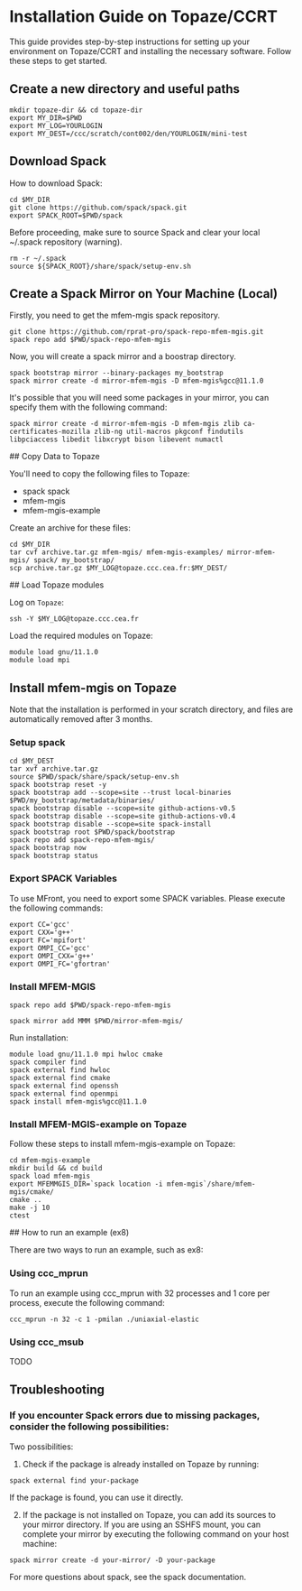 # Installation Guide on Topaze/CCRT

This guide provides step-by-step instructions for setting up your environment on Topaze/CCRT and installing the necessary software. Follow these steps to get started.

## Create a new directory and useful paths

```
mkdir topaze-dir && cd topaze-dir
export MY_DIR=$PWD
export MY_LOG=YOURLOGIN
export MY_DEST=/ccc/scratch/cont002/den/YOURLOGIN/mini-test
```

## Download Spack

How to download Spack: 

```
cd $MY_DIR
git clone https://github.com/spack/spack.git
export SPACK_ROOT=$PWD/spack
```

Before proceeding, make sure to source Spack and clear your local ~/.spack repository (warning).

```
rm -r ~/.spack
source ${SPACK_ROOT}/share/spack/setup-env.sh
```

## Create a Spack Mirror on Your Machine (Local)

Firstly, you need to get the mfem-mgis spack repository.

```
git clone https://github.com/rprat-pro/spack-repo-mfem-mgis.git
spack repo add $PWD/spack-repo-mfem-mgis
```

Now, you will create a spack mirror and a boostrap directory.

```
spack bootstrap mirror --binary-packages my_bootstrap
spack mirror create -d mirror-mfem-mgis -D mfem-mgis%gcc@11.1.0
```

It's possible that you will need some packages in your mirror, you can specify them with the following command:

```
spack mirror create -d mirror-mfem-mgis -D mfem-mgis zlib ca-certificates-mozilla zlib-ng util-macros pkgconf findutils libpciaccess libedit libxcrypt bison libevent numactl
```

## Copy Data to Topaze

You'll need to copy the following files to Topaze:
- spack
  spack
- mfem-mgis
- mfem-mgis-example

Create an archive for these files:

```
cd $MY_DIR
tar cvf archive.tar.gz mfem-mgis/ mfem-mgis-examples/ mirror-mfem-mgis/ spack/ my_bootstrap/
scp archive.tar.gz $MY_LOG@topaze.ccc.cea.fr:$MY_DEST/
```

## Load Topaze modules
 
Log on `Topaze`: 

```
ssh -Y $MY_LOG@topaze.ccc.cea.fr
```

Load the required modules on Topaze:

```
module load gnu/11.1.0
module load mpi
```
## Install mfem-mgis on Topaze

Note that the installation is performed in your scratch directory, and files are automatically removed after 3 months.

### Setup spack

```
cd $MY_DEST
tar xvf archive.tar.gz
source $PWD/spack/share/spack/setup-env.sh
spack bootstrap reset -y
spack bootstrap add --scope=site --trust local-binaries $PWD/my_bootstrap/metadata/binaries/
spack bootstrap disable --scope=site github-actions-v0.5
spack bootstrap disable --scope=site github-actions-v0.4
spack bootstrap disable --scope=site spack-install
spack bootstrap root $PWD/spack/bootstrap
spack repo add spack-repo-mfem-mgis/
spack bootstrap now
spack bootstrap status
```

### Export SPACK Variables

To use MFront, you need to export some SPACK variables. Please execute the following commands:

```
export CC='gcc'
export CXX='g++'
export FC='mpifort'
export OMPI_CC='gcc'
export OMPI_CXX='g++'
export OMPI_FC='gfortran'
```

### Install MFEM-MGIS

```
spack repo add $PWD/spack-repo-mfem-mgis

spack mirror add MMM $PWD/mirror-mfem-mgis/
```

Run installation:

```
module load gnu/11.1.0 mpi hwloc cmake
spack compiler find
spack external find hwloc
spack external find cmake
spack external find openssh
spack external find openmpi
spack install mfem-mgis%gcc@11.1.0
```

### Install MFEM-MGIS-example on Topaze

Follow these steps to install mfem-mgis-example on Topaze:

```
cd mfem-mgis-example
mkdir build && cd build
spack load mfem-mgis
export MFEMMGIS_DIR=`spack location -i mfem-mgis`/share/mfem-mgis/cmake/
cmake ..
make -j 10
ctest
```

## How to run an example (ex8)

There are two ways to run an example, such as ex8:

### Using ccc_mprun

To run an example using ccc_mprun with 32 processes and 1 core per process, execute the following command:

```
ccc_mprun -n 32 -c 1 -pmilan ./uniaxial-elastic
```

### Using ccc_msub 

TODO

## Troubleshooting

### If you encounter Spack errors due to missing packages, consider the following possibilities:

Two possibilities:

1) Check if the package is already installed on Topaze by running:

```
spack external find your-package
```
If the package is found, you can use it directly.

2) If the package is not installed on Topaze, you can add its sources to your mirror directory. If you are using an SSHFS mount, you can complete your mirror by executing the following command on your host machine: 

```
spack mirror create -d your-mirror/ -D your-package
```

For more questions about spack, see the spack documentation.
